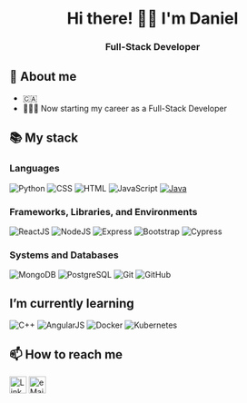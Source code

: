 ### 
<h1 align="center">Hi there! 👋🏻 
  I'm Daniel</h1>
<h3 align="center">Full-Stack Developer</h3>

<!--
**dr** is a ✨ _special_ ✨ repository because its `README.md` (this file) appears on your GitHub profile.
-->

## 🌟 About me

- 🇨🇦
- 👩🏻‍💻 Now starting my career as a Full-Stack Developer

## 📚 My stack

### Languages

<p>
  <img alt="Python" src="https://img.shields.io/badge/Python%20-cornflowerblue.svg?logo=python&logoColor=white">
  <img alt="CSS" src="https://img.shields.io/badge/CSS%20-%231572B6.svg?logo=css3&logoColor=white">
  <img alt="HTML" src="https://img.shields.io/badge/HTML%20-%23E34F26.svg?logo=html5&logoColor=white">
  <img alt="JavaScript" src="https://img.shields.io/badge/JavaScript%20-%23F7DF1E.svg?logo=javascript&logoColor=black">
  <a href="#"><img alt="Java" src ="https://img.shields.io/badge/Oracle%20-%23F00000.svg?logo=oracle&logoColor=white"></a>
  
</p>

### Frameworks, Libraries, and Environments

<p>
  <img alt="ReactJS" src="https://img.shields.io/badge/React.js%20-%2320232a.svg?logo=react&logoColor=%2361DAFB">
  <img alt="NodeJS" src="https://img.shields.io/badge/Node.js%20-%2343853D.svg?logo=node.js&logoColor=white">
  <img alt="Express" src="https://img.shields.io/badge/Express%20-grey.svg?logo=express&logoColor=white">
  <img alt="Bootstrap" src="https://img.shields.io/badge/Bootstrap%20-purple.svg?logo=bootstrap&logoColor=white">
  <img alt="Cypress" src="https://img.shields.io/badge/Cypress%20-grey.svg?logo=cypress&logoColor=white">

</p>

### Systems and Databases

<p>
  <img alt="MongoDB" src="https://img.shields.io/badge/MongoDB%20-green.svg?logo=mongodb&logoColor=white">
  <img alt="PostgreSQL" src="https://img.shields.io/badge/PostgreSQL%20-%23025E8C.svg?logo=postgresql&logoColor=white">
  <img alt="Git" src="https://img.shields.io/badge/Git%20-black.svg?logo=git&logoColor=white">
  <img alt="GitHub" src="https://img.shields.io/badge/GitHub%20-%2320232a.svg?logo=github&logoColor=white">
</p>

## I’m currently learning

<p>
  <img alt="C++" src="https://img.shields.io/badge/C++%20-blue.svg?logo=c&logoColor="white">
  <img alt="AngularJS" src="https://img.shields.io/badge/Angular.js%20-firebrick.svg?logo=angular&logoColor=white">
  <img alt="Docker" src="https://img.shields.io/badge/Docker%20-dodgerblue.svg?logo=docker&logoColor=white">
  <img alt="Kubernetes" src="https://img.shields.io/badge/Kubernetes%20-white.svg?logo=kubernetes&logoColor="white">
</p>

## 📫 How to reach me

<a href="https://www.linkedin.com/in/danielrossico/"><img width="30" heigth="30" src="https://upload.wikimedia.org/wikipedia/commons/thumb/8/81/LinkedIn_icon.svg/72px-LinkedIn_icon.svg.png" alt="LinkedIn"/></a>
<a href="mailto:daniel@rossi.cam"><img width="30" heigth="30" src="https://upload.wikimedia.org/wikipedia/commons/thumb/4/4e/Mail_%28iOS%29.svg/1200px-Mail_%28iOS%29.svg.png" alt="eMail"/></a>
